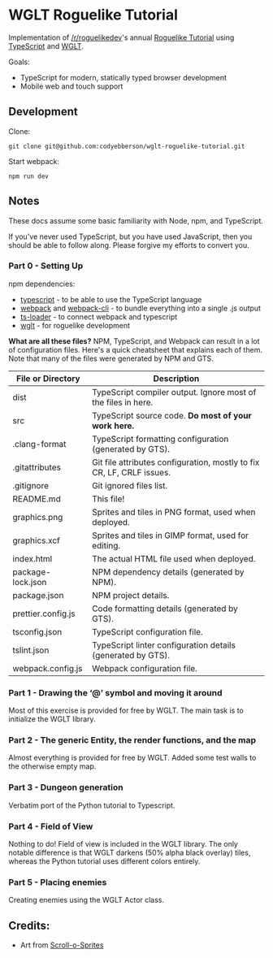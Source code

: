 # WGLT Roguelike Tutorial

Implementation of [/r/roguelikedev](https://reddit.com/r/roguelikedev/)'s annual [Roguelike Tutorial](https://www.reddit.com/r/roguelikedev/comments/br1sv3/roguelikedev_does_the_complete_roguelike_tutorial/) using [TypeScript](https://www.typescriptlang.org/) and [WGLT](https://wglt.js.org/).

Goals:
* TypeScript for modern, statically typed browser development
* Mobile web and touch support

## Development

Clone:
```
git clone git@github.com:codyebberson/wglt-roguelike-tutorial.git
```

Start webpack:
```
npm run dev
```

## Notes

These docs assume some basic familiarity with Node, npm, and TypeScript.

If you've never used TypeScript, but you have used JavaScript, then you should
be able to follow along.  Please forgive my efforts to convert you.

### Part 0 - Setting Up

npm dependencies:
* [typescript](https://www.npmjs.com/package/typescript) - to be able to use the TypeScript language
* [webpack](https://www.npmjs.com/package/webpack) and [webpack-cli](https://www.npmjs.com/package/webpack-cli) - to bundle everything into a single .js output
* [ts-loader](https://www.npmjs.com/package/ts-loader) - to connect webpack and typescript
* [wglt](https://www.npmjs.com/package/wglt) - for roguelike development

**What are all these files?** NPM, TypeScript, and Webpack can result in a lot of configuration files.  Here's a quick cheatsheet that explains each of them.  Note that many of the files were generated by NPM and GTS.

| File or Directory   | Description                                                                |
| ------------------- | -------------------------------------------------------------------------- |
| dist                | TypeScript compiler output.  Ignore most of the files in here.             |
| src                 | TypeScript source code.  **Do most of your work here.**                    |
| .clang-format       | TypeScript formatting configuration (generated by GTS).                    |
| .gitattributes      | Git file attributes configuration, mostly to fix CR, LF, CRLF issues.      |
| .gitignore          | Git ignored files list.                                                    |
| README.md           | This file!                                                                 |
| graphics.png        | Sprites and tiles in PNG format, used when deployed.                       |
| graphics.xcf        | Sprites and tiles in GIMP format, used for editing.                        |
| index.html          | The actual HTML file used when deployed.                                   |
| package-lock.json   | NPM dependency details (generated by NPM).                                 |
| package.json        | NPM project details.                                                       |
| prettier.config.js  | Code formatting details (generated by GTS).                                |
| tsconfig.json       | TypeScript configuration file.                                             |
| tslint.json         | TypeScript linter configuration details (generated by GTS).                |
| webpack.config.js   | Webpack configuration file.                                                |

### Part 1 - Drawing the ‘@’ symbol and moving it around

Most of this exercise is provided for free by WGLT.  The main task is to initialize the WGLT library.

### Part 2 - The generic Entity, the render functions, and the map

Almost everything is provided for free by WGLT.  Added some test walls to the otherwise empty map.

### Part 3 - Dungeon generation

Verbatim port of the Python tutorial to Typescript.

### Part 4 - Field of View

Nothing to do!  Field of view is included in the WGLT library.  The only notable difference is that WGLT darkens (50% alpha black overlay) tiles, whereas the Python tutorial uses different colors entirely.

### Part 5 - Placing enemies

Creating enemies using the WGLT Actor class.

## Credits:
* Art from [Scroll-o-Sprites](https://www.reddit.com/r/roguelikedev/comments/1dmbxr/art_scrollosprites/)
